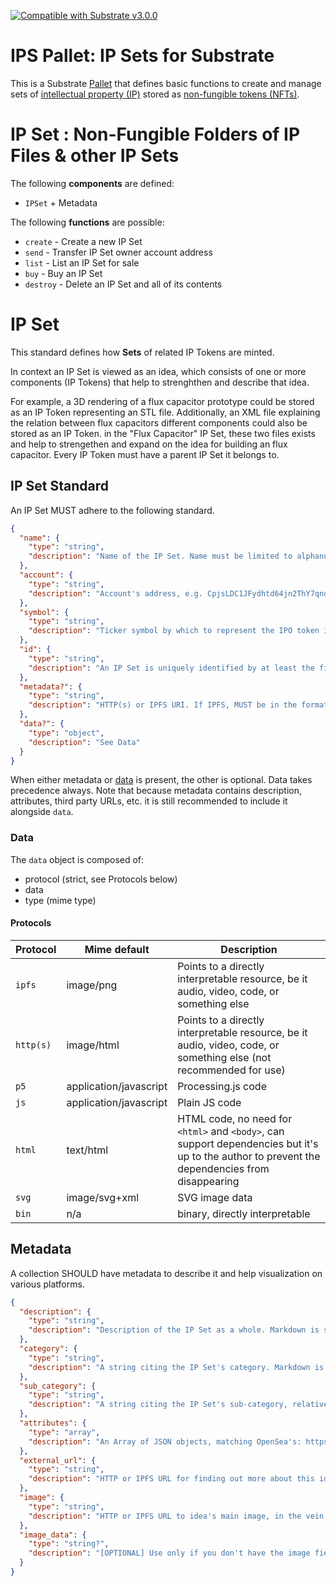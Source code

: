 [![Compatible with Substrate v3.0.0](https://img.shields.io/badge/Substrate-v3.0.0-E6007A)](https://github.com/paritytech/substrate/releases/tag/v3.0.0)

# IPS Pallet: IP Sets for Substrate

This is a Substrate [Pallet](https://substrate.dev/docs/en/knowledgebase/runtime/pallets) that defines basic functions
to create and manage sets of [intellectual property (IP)](https://en.wikipedia.org/wiki/Intellectual_property) stored as [non-fungible tokens (NFTs)](https://en.wikipedia.org/wiki/Non-fungible_token). 

# IP Set : Non-Fungible Folders of IP Files & other IP Sets

The following **components** are defined:
* `IPSet` + Metadata

The following **functions** are possible:
* `create` - Create a new IP Set
* `send` - Transfer IP Set owner account address
* `list` - List an IP Set for sale
* `buy` - Buy an IP Set
* `destroy` - Delete an IP Set and all of its contents

# IP Set

This standard defines how **Sets** of related IP Tokens are minted.

In context an IP Set is viewed as an idea, which consists of one or more components (IP Tokens) that help to strenghthen and describe that idea. 

For example, a 3D rendering of a flux capacitor prototype could be stored as an IP Token representing an STL file.
Additionally, an XML file explaining the relation between flux capacitors different components could also be stored as an IP Token.
in the "Flux Capacitor" IP Set, these two files exists and help to strengethen and expand on the idea for building an flux capacitor.
Every IP Token must have a parent IP Set it belongs to.

## IP Set Standard

An IP Set MUST adhere to the following standard.

```json
{
  "name": {
    "type": "string",
    "description": "Name of the IP Set. Name must be limited to alphanumeric characters. Underscore is allowed as word separator. E.g. HOVER-CRAFT is NOT allowed. HOVER_CRAFT is allowed."
  },
  "account": {
    "type": "string",
    "description": "Account's address, e.g. CpjsLDC1JFydhtd64jn2ThY7qnd28UhwTwqjqGTRegbeaq1. Can be address different from minter."
  },
  "symbol": {
    "type": "string",
    "description": "Ticker symbol by which to represent the IPO token in wallets and UIs, e.g. HOVER"
  },
  "id": {
    "type": "string",
    "description": "An IP Set is uniquely identified by at least the first four and last four bytes of the original issuer's pubkey, combined with the symbol. This prevents anyone but the issuer from reusing the symbol, Example ID: 0aff6865bed5g76b-HOVER."
  },
  "metadata?": {
    "type": "string",
    "description": "HTTP(s) or IPFS URI. If IPFS, MUST be in the format of ipfs://ipfs/HASH"
  },
  "data?": {
    "type": "object",
    "description": "See Data"
  }
}
```

When either metadata or [data](#data) is present, the other is optional. Data takes precedence
always. Note that because metadata contains description, attributes, third party URLs, etc. it is
still recommended to include it alongside `data`.

### Data

The `data` object is composed of:

- protocol (strict, see Protocols below)
- data
- type (mime type)

#### Protocols

| Protocol  | Mime default           | Description                                                                                                                                    |
| --------- | ---------------------- | ---------------------------------------------------------------------------------------------------------------------------------------------- |
| `ipfs`    | image/png              | Points to a directly interpretable resource, be it audio, video, code, or something else                                                       |
| `http(s)` | image/html             | Points to a directly interpretable resource, be it audio, video, code, or something else (not recommended for use)                             |
| `p5`      | application/javascript | Processing.js code                                                                                                                             |
| `js`      | application/javascript | Plain JS code                                                                                                                                  |
| `html`    | text/html              | HTML code, no need for `<html>` and `<body>`, can support dependencies but it's up to the author to prevent the dependencies from disappearing |
| `svg`     | image/svg+xml          | SVG image data                                                                                                                                 |
| `bin`     | n/a                    | binary, directly interpretable                                                                                                                 |

## Metadata

A collection SHOULD have metadata to describe it and help visualization on various platforms.

```json
{
  "description": {
    "type": "string",
    "description": "Description of the IP Set as a whole. Markdown is supported."
  },
  "category": {
    "type": "string",
    "description": "A string citing the IP Set's category. Markdown is supported."
  },
  "sub_category": {
    "type": "string",
    "description": "A string citing the IP Set's sub-category, relative to its primary category. Markdown is supported."
  },
  "attributes": {
    "type": "array",
    "description": "An Array of JSON objects, matching OpenSea's: https://docs.opensea.io/docs/metadata-standards#section-attributes"
  },
  "external_url": {
    "type": "string",
    "description": "HTTP or IPFS URL for finding out more about this idea. If IPFS, MUST be in the format of ipfs://ipfs/HASH"
  },
  "image": {
    "type": "string",
    "description": "HTTP or IPFS URL to idea's main image, in the vein of og:image. If IPFS, MUST be in the format of ipfs://ipfs/HASH"
  },
  "image_data": {
    "type": "string?",
    "description": "[OPTIONAL] Use only if you don't have the image field (they are mutually exclusive and image takes precedence). Raw base64 or SVG data for the image. If SVG, MUST start with <svg, if base64, MUST start with base64:"
  }
}
```
